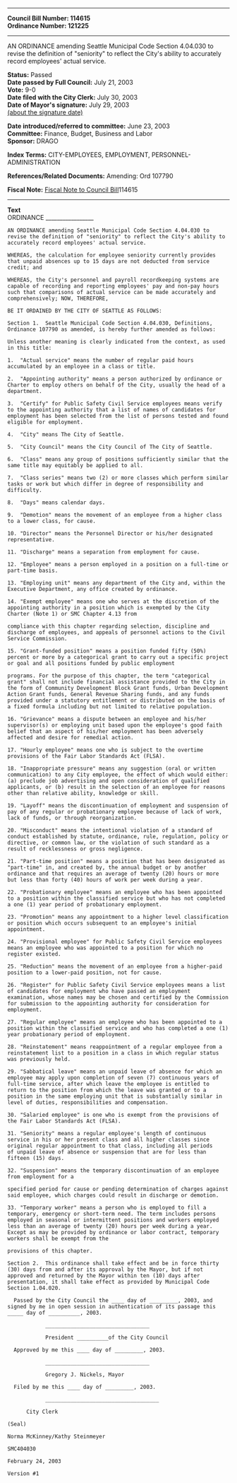 * * * * *  
  
**Council Bill Number: [](#h0)[](#h2)114615**   
**Ordinance Number: 121225**  
  
* * * * *  
  
AN ORDINANCE amending Seattle Municipal Code Section 4.04.030 to revise the definition of "seniority" to reflect the City's ability to accurately record employees' actual service.  
  
**Status:** Passed   
**Date passed by Full Council:** July 21, 2003   
**Vote:** 9-0   
**Date filed with the City Clerk:** July 30, 2003   
**Date of Mayor's signature:** July 29, 2003   
[(about the signature date)](/~public/approvaldate.htm)   
  
  
**Date introduced/referred to committee:** June 23, 2003   
**Committee:** Finance, Budget, Business and Labor   
**Sponsor:** DRAGO   
  
**Index Terms:** CITY-EMPLOYEES, EMPLOYMENT, PERSONNEL-ADMINISTRATION  
  
**References/Related Documents:** Amending: Ord 107790  
  
**Fiscal Note:** [Fiscal Note to Council Bill](http://clerk.seattle.gov/~public/fnote/114615.htm)[](#h1)[](#h3)114615  
  
* * * * *  
  
**Text**  
    ORDINANCE _________________  
  
    AN ORDINANCE amending Seattle Municipal Code Section 4.04.030 to  
    revise the definition of "seniority" to reflect the City's ability to  
    accurately record employees' actual service.  
  
    WHEREAS, the calculation for employee seniority currently provides  
    that unpaid absences up to 15 days are not deducted from service  
    credit; and  
  
    WHEREAS, the City's personnel and payroll recordkeeping systems are  
    capable of recording and reporting employees' pay and non-pay hours  
    such that comparisons of actual service can be made accurately and  
    comprehensively; NOW, THEREFORE,  
  
    BE IT ORDAINED BY THE CITY OF SEATTLE AS FOLLOWS:  
  
    Section 1.  Seattle Municipal Code Section 4.04.030, Definitions,  
    Ordinance 107790 as amended, is hereby further amended as follows:  
  
    Unless another meaning is clearly indicated from the context, as used  
    in this title:  
  
    1.  "Actual service" means the number of regular paid hours  
    accumulated by an employee in a class or title.  
  
    2.  "Appointing authority" means a person authorized by ordinance or  
    Charter to employ others on behalf of the City, usually the head of a  
    department.  
  
    3.  "Certify" for Public Safety Civil Service employees means verify  
    to the appointing authority that a list of names of candidates for  
    employment has been selected from the list of persons tested and found  
    eligible for employment.  
  
    4.  "City" means The City of Seattle.  
  
    5.  "City Council" means the City Council of The City of Seattle.  
  
    6.  "Class" means any group of positions sufficiently similar that the  
    same title may equitably be applied to all.  
  
    7.  "Class series" means two (2) or more classes which perform similar  
    tasks or work but which differ in degree of responsibility and  
    difficulty.  
  
    8.  "Days" means calendar days.  
  
    9.  "Demotion" means the movement of an employee from a higher class  
    to a lower class, for cause.  
  
    10. "Director" means the Personnel Director or his/her designated  
    representative.  
  
    11. "Discharge" means a separation from employment for cause.  
  
    12. "Employee" means a person employed in a position on a full-time or  
    part-time basis.  
  
    13. "Employing unit" means any department of the City and, within the  
    Executive Department, any office created by ordinance.  
  
    14. "Exempt employee" means one who serves at the discretion of the  
    appointing authority in a position which is exempted by the City  
    Charter (Note 1) or SMC Chapter 4.13 from  
  
    compliance with this chapter regarding selection, discipline and  
    discharge of employees, and appeals of personnel actions to the Civil  
    Service Commission.  
  
    15. "Grant-funded position" means a position funded fifty (50%)  
    percent or more by a categorical grant to carry out a specific project  
    or goal and all positions funded by public employment  
  
    programs. For the purpose of this chapter, the term "categorical  
    grant" shall not include financial assistance provided to the City in  
    the form of Community Development Block Grant funds, Urban Development  
    Action Grant funds, General Revenue Sharing funds, and any funds  
    provided under a statutory entitlement or distributed on the basis of  
    a fixed formula including but not limited to relative population.  
  
    16. "Grievance" means a dispute between an employee and his/her  
    supervisor(s) or employing unit based upon the employee's good faith  
    belief that an aspect of his/her employment has been adversely  
    affected and desire for remedial action.  
  
    17. "Hourly employee" means one who is subject to the overtime  
    provisions of the Fair Labor Standards Act (FLSA).  
  
    18. "Inappropriate pressure" means any suggestion (oral or written  
    communication) to any City employee, the effect of which would either:  
    (a) preclude job advertising and open consideration of qualified  
    applicants, or (b) result in the selection of an employee for reasons  
    other than relative ability, knowledge or skill.  
  
    19. "Layoff" means the discontinuation of employment and suspension of  
    pay of any regular or probationary employee because of lack of work,  
    lack of funds, or through reorganization.  
  
    20. "Misconduct" means the intentional violation of a standard of  
    conduct established by statute, ordinance, rule, regulation, policy or  
    directive, or common law, or the violation of such standard as a  
    result of recklessness or gross negligence.  
  
    21. "Part-time position" means a position that has been designated as  
    "part-time" in, and created by, the annual budget or by another  
    ordinance and that requires an average of twenty (20) hours or more  
    but less than forty (40) hours of work per week during a year.  
  
    22. "Probationary employee" means an employee who has been appointed  
    to a position within the classified service but who has not completed  
    a one (1) year period of probationary employment.  
  
    23. "Promotion" means any appointment to a higher level classification  
    or position which occurs subsequent to an employee's initial  
    appointment.  
  
    24. "Provisional employee" for Public Safety Civil Service employees  
    means an employee who was appointed to a position for which no  
    register existed.  
  
    25. "Reduction" means the movement of an employee from a higher-paid  
    position to a lower-paid position, not for cause.  
  
    26. "Register" for Public Safety Civil Service employees means a list  
    of candidates for employment who have passed an employment  
    examination, whose names may be chosen and certified by the Commission  
    for submission to the appointing authority for consideration for  
    employment.  
  
    27. "Regular employee" means an employee who has been appointed to a  
    position within the classified service and who has completed a one (1)  
    year probationary period of employment.  
  
    28. "Reinstatement" means reappointment of a regular employee from a  
    reinstatement list to a position in a class in which regular status  
    was previously held.  
  
    29. "Sabbatical leave" means an unpaid leave of absence for which an  
    employee may apply upon completion of seven (7) continuous years of  
    full-time service, after which leave the employee is entitled to  
    return to the position from which the leave was granted or to a  
    position in the same employing unit that is substantially similar in  
    level of duties, responsibilities and compensation.  
  
    30. "Salaried employee" is one who is exempt from the provisions of  
    the Fair Labor Standards Act (FLSA).  
  
    31. "Seniority" means a regular employee's length of continuous  
    service in his or her present class and all higher classes since  
    original regular appointment to that class, including all periods  
    of unpaid leave of absence or suspension that are for less than  
    fifteen (15) days.  
  
    32. "Suspension" means the temporary discontinuation of an employee  
    from employment for a  
  
    specified period for cause or pending determination of charges against  
    said employee, which charges could result in discharge or demotion.  
  
    33. "Temporary worker" means a person who is employed to fill a  
    temporary, emergency or short-term need. The term includes persons  
    employed in seasonal or intermittent positions and workers employed  
    less than an average of twenty (20) hours per week during a year.  
    Except as may be provided by ordinance or labor contract, temporary  
    workers shall be exempt from the  
  
    provisions of this chapter.  
  
    Section 2.  This ordinance shall take effect and be in force thirty  
    (30) days from and after its approval by the Mayor, but if not  
    approved and returned by the Mayor within ten (10) days after  
    presentation, it shall take effect as provided by Municipal Code  
    Section 1.04.020.  
  
      Passed by the City Council the ____ day of _________, 2003, and  
    signed by me in open session in authentication of its passage this  
    _____ day of __________, 2003.  
  
                _________________________________  
  
                President __________of the City Council  
  
      Approved by me this ____ day of _________, 2003.  
  
                _________________________________  
  
                Gregory J. Nickels, Mayor  
  
      Filed by me this ____ day of _________, 2003.  
  
                ____________________________________  
  
          City Clerk  
  
    (Seal)  
  
    Norma McKinney/Kathy Steinmeyer  
  
    SMC404030  
  
    February 24, 2003  
  
    Version #1  
